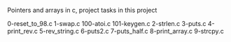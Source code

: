 Pointers and arrays in c, project tasks in this project

0-reset_to_98.c
1-swap.c
100-atoi.c
101-keygen.c
2-strlen.c
3-puts.c
4-print_rev.c
5-rev_string.c
6-puts2.c
7-puts_half.c
8-print_array.c
9-strcpy.c
